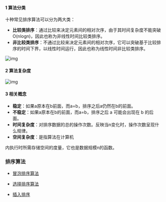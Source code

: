 #### 1 算法分类

十种常见排序算法可以分为两大类：

- **比较类排序**：通过比较来决定元素间的相对次序，由于其时间复杂度不能突破O(nlogn)，因此也称为非线性时间比较类排序。
- **非比较类排序**：不通过比较来决定元素间的相对次序，它可以突破基于比较排序的时间下界，以线性时间运行，因此也称为线性时间非比较类排序。 

![img](http://markdown.xiaonainiu.top/img/849589-20190306165258970-1789860540.png)

#### 2 算法复杂度

![img](http://markdown.xiaonainiu.top/img/849589-20180402133438219-1946132192.png)

#### **3 相关概念**

- **稳定**：如果a原本在b前面，而a=b，排序之后a仍然在b的前面。
- **不稳定**：如果a原本在b的前面，而a=b，排序之后 a 可能会出现在 b 的后面。
- **时间复杂度**：对排序数据的总的操作次数。反映当n变化时，操作次数呈现什么规律。
- **空间复杂度**：是指算法在计算机

内执行时所需存储空间的度量，它也是数据规模n的函数。 

### 排序算法

- [冒泡排序算法](https://github.com/Dynamicboboo/Sorting-Algorithm/blob/main/notes/%E5%86%92%E6%B3%A1%E6%8E%92%E5%BA%8F.md)

- [选择排序算法](https://github.com/Dynamicboboo/Sorting-Algorithm/blob/main/notes/%E9%80%89%E6%8B%A9%E6%8E%92%E5%BA%8F.md)

- [插入排序](https://github.com/Dynamicboboo/Sorting-Algorithm/blob/main/notes/%E6%8F%92%E5%85%A5%E6%8E%92%E5%BA%8F.md)